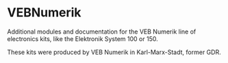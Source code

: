 # VEBNumerik
Additional modules and documentation for the VEB Numerik line of electronics kits, like the Elektronik System 100 or 150.

These kits were produced by VEB Numerik in Karl-Marx-Stadt, former GDR.
